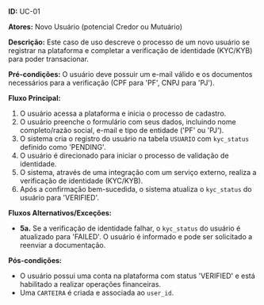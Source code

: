**ID:** UC-01

**Atores:** Novo Usuário (potencial Credor ou Mutuário)

**Descrição:** Este caso de uso descreve o processo de um novo usuário se registrar na plataforma e completar a verificação de identidade (KYC/KYB) para poder transacionar.

**Pré-condições:** O usuário deve possuir um e-mail válido e os documentos necessários para a verificação (CPF para 'PF', CNPJ para 'PJ').

**Fluxo Principal:**

1. O usuário acessa a plataforma e inicia o processo de cadastro.
2. O usuário preenche o formulário com seus dados, incluindo nome completo/razão social, e-mail e tipo de entidade ('PF' ou 'PJ').
3. O sistema cria o registro do usuário na tabela `USUARIO` com `kyc_status` definido como 'PENDING'.
4. O usuário é direcionado para iniciar o processo de validação de identidade.
5. O sistema, através de uma integração com um serviço externo, realiza a verificação de identidade (KYC/KYB).
6. Após a confirmação bem-sucedida, o sistema atualiza o `kyc_status` do usuário para 'VERIFIED'.

**Fluxos Alternativos/Exceções:**

*   **5a.** Se a verificação de identidade falhar, o `kyc_status` do usuário é atualizado para 'FAILED'. O usuário é informado e pode ser solicitado a reenviar a documentação.

**Pós-condições:**

*   O usuário possui uma conta na plataforma com status 'VERIFIED' e está habilitado a realizar operações financeiras.
*   Uma `CARTEIRA` é criada e associada ao `user_id`.
